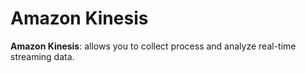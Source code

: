 # Amazon Kinesis
**Amazon Kinesis**: allows you to collect process and analyze real-time streaming data. 
